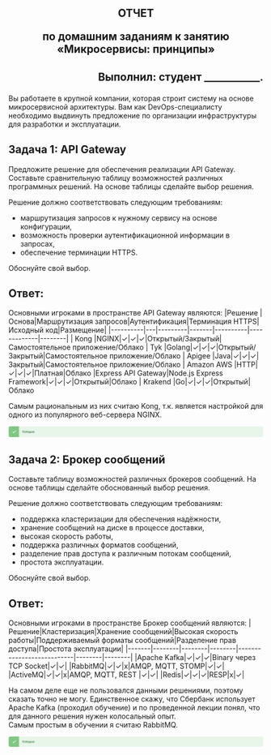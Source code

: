 
## <p style="text-align: center;">ОТЧЕТ</p> <p style="text-align: center;">по домашним заданиям к занятию «Микросервисы: принципы»</p>
## <p style="text-align: right;">Выполнил: студент ___________.</p>

Вы работаете в крупной компании, которая строит систему на основе микросервисной архитектуры.
Вам как DevOps-специалисту необходимо выдвинуть предложение по организации инфраструктуры для разработки и эксплуатации.

## Задача 1: API Gateway 

Предложите решение для обеспечения реализации API Gateway. Составьте сравнительную таблицу возможностей различных программных решений. На основе таблицы сделайте выбор решения.

Решение должно соответствовать следующим требованиям:
- маршрутизация запросов к нужному сервису на основе конфигурации,
- возможность проверки аутентификационной информации в запросах,
- обеспечение терминации HTTPS.

Обоснуйте свой выбор.

## Ответ:


Основными игроками в пространстве API Gateway являются:
|Решение      |Основа|Маршрутизация запросов|Аутентификация|Терминация HTTPS|Исходный код|Размещение|
|----------|---|---------|-------|----------|-------------|--------|
| Kong        |NGINX|✓|✓|✓|Открытый/Закрытый|Самостоятельное приложение/Облако
| Tyk         |Golang|✓|✓|✓|Открытый/Закрытый|Самостоятельное приложение/Облако
| Apigee      |Java|✓|✓|✓|Закрытый|Самостоятельное приложение/Облако
| Amazon AWS  |HTTP|✓|✓|✓|Платная|Облако
|Express API Gateway|Node.js Express Framework|✓|✓|✓|Открытый|Облако
| Krakend     |Go|✓|✓|✓|Открытый|Облако


Самым рациональным из них считаю Kong, т.к. является настройкой для одного из популярного веб-сервера NGINX.

![localImage](./Yes.png)


## Задача 2: Брокер сообщений

Составьте таблицу возможностей различных брокеров сообщений. На основе таблицы сделайте обоснованный выбор решения.

Решение должно соответствовать следующим требованиям:
- поддержка кластеризации для обеспечения надёжности,
- хранение сообщений на диске в процессе доставки,
- высокая скорость работы,
- поддержка различных форматов сообщений,
- разделение прав доступа к различным потокам сообщений,
- простота эксплуатации.

Обоснуйте свой выбор.

## Ответ:

Основными игроками в пространстве Брокер сообщений являются:
|Решение|Кластеризация|Хранение сообщений|Высокая скорость работы|Поддерживаемый форматы сообщений|Разделение прав доступа|Простота эксплуатации|
|-------|--------|--------|--------|---------------------------|--------|--------|
|Apache Kafka|✓|✓|✓|Binary через TCP Socket|✓|✓|
|RabbitMQ|✓|✓|x|AMQP, MQTT, STOMP|✓|✓|
|ActiveMQ|✓|✓|x|AMQP, MQTT, REST |✓|✓|
|Redis|✓|✓|✓|RESP|x|✓|

На самом деле еще не пользовался данными решениями, поэтому сказать точно не могу. Единственное скажу, что Сбербанк использует Apache Kafka (проходил обучение) и по проведенной лекции понял, что для данного решения нужен колосальный опыт.    
Самым простым в обучении я считаю RabbitMQ. 

![localImage](./Yes.png)

